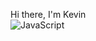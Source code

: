 Hi there, I'm Kevin  
![JavaScript](https://img.shields.io/badge/javascript-%23323330.svg?style=for-the-badge&logo=javascript&logoColor=%23F7DF1E)

